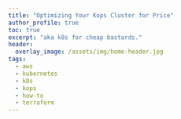 ```yaml
---
title: "Optimizing Your Kops Cluster for Price"
author_profile: true
toc: true
excerpt: "aka k8s for cheap bastards."
header:
  overlay_image: /assets/img/home-header.jpg
tags:
  - aws
  - kubernetes
  - k8s
  - kops
  - how-to
  - terraform
---
```


